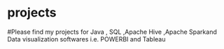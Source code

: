 # projects

#Please find my projects for Java , SQL ,Apache Hive ,Apache Sparkand Data visualization softwares i.e. POWERBI and Tableau
